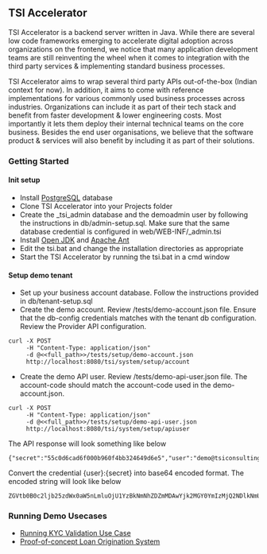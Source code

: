 ## TSI Accelerator

TSI Accelerator is a backend server written in Java. While there are several low code frameworks emerging to accelerate digital adoption across organizations on the frontend, we notice that many application development teams are still reinventing the wheel when it comes to integration with the third party services & implementing standard business processes.

TSI Accelerator aims to wrap several third party APIs out-of-the-box (Indian context for now). In addition, it aims to come with reference implementations for various commonly used business processes across industries. Organizations can include it as part of their tech stack and benefit from faster development & lower engineering costs. Most importantly it lets them deploy their internal technical teams on the core business. Besides the end user organisations, we believe that the software product & services will also benefit by including it as part of their solutions.  

### Getting Started

#### Init setup

- Install <a href="https://www.postgresql.org/download/">PostgreSQL</a> database
- Clone TSI Accelerator into your Projects folder
- Create the _tsi_admin database and the demoadmin user by following the instructions in db/admin-setup.sql. Make sure that the same database credential is configured in web/WEB-INF/_admin.tsi 
- Install <a href="https://openjdk.org/projects/jdk/17/">Open JDK</a> and <a href="https://ant.apache.org/bindownload.cgi">Apache Ant</a>
- Edit the tsi.bat and change the installation directories as appropriate
- Start the TSI Accelerator by running the tsi.bat in a cmd window

#### Setup demo tenant

- Set up your business account database. Follow the instructions provided in db/tenant-setup.sql
- Create the demo account. Review /tests/demo-account.json file. Ensure that the db-config credentials matches with the tenant db configuration. Review the Provider API configuration.
```
curl -X POST 
     -H "Content-Type: application/json"
     -d @<<full_path>>/tests/setup/demo-account.json
     http://localhost:8080/tsi/system/setup/account

```
- Create the demo API user. Review /tests/demo-api-user.json file. The account-code should match the account-code used in the demo-account.json.
```
curl -X POST 
     -H "Content-Type: application/json"
     -d @<<full_path>>/tests/setup/demo-api-user.json
     http://localhost:8080/tsi/system/setup/apiuser
```
  The API response will look something like below
```
{"secret":"55c0d6cad6f000b960f4bb324649d6e5","user":"demo@tsiconsulting.in"}
```
  Convert the credential {user}:{secret} into base64 encoded format. The encoded string will look like below
```
ZGVtb0B0c2ljb25zdWx0aW5nLmluOjU1YzBkNmNhZDZmMDAwYjk2MGY0YmIzMjQ2NDlkNmU1
```
### Running Demo Usecases

- <a href="https://github.com/tsiconsulting/tsi-accelerator/tree/main/src/in/tsiconsulting/accelerator/solutions/buildingblocks/kyc">Running KYC Validation Use Case</a>
- <a href="https://github.com/tsiconsulting/tsi-accelerator/tree/main/src/in/tsiconsulting/accelerator/solutions/finance/loan/los">Proof-of-concept Loan Origination System</a>